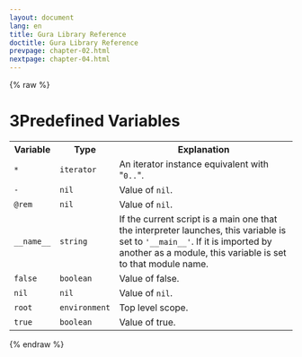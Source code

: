 ```yaml
---
layout: document
lang: en
title: Gura Library Reference
doctitle: Gura Library Reference
prevpage: chapter-02.html
nextpage: chapter-04.html
---
```

{% raw %}
<h1><span class="caption-index-1">3</span><a name="anchor-3"></a>Predefined Variables</h1>
<p>
<table class="table">
<tr>
<th>
Variable</th>
<th>
Type</th>
<th>
Explanation</th>
</tr>


<tr>
<td>
<code>*</code></td>
<td>
<code>iterator</code></td>

<td>
An iterator instance equivalent with "<code>0..</code>".</td>
</tr>


<tr>
<td>
<code>-</code></td>
<td>
<code>nil</code></td>

<td>
Value of <code>nil</code>.</td>
</tr>


<tr>
<td>
<code>@rem</code></td>
<td>
<code>nil</code></td>

<td>
Value of <code>nil</code>.</td>
</tr>


<tr>
<td>
<code>__name__</code></td>
<td>
<code>string</code></td>

<td>
If the current script is a main one that the interpreter launches, this variable is set to <code>'__main__'</code>.
If it is imported by another as a module, this variable is set to that module name.</td>
</tr>


<tr>
<td>
<code>false</code></td>
<td>
<code>boolean</code></td>

<td>
Value of false.</td>
</tr>


<tr>
<td>
<code>nil</code></td>
<td>
<code>nil</code></td>

<td>
Value of <code>nil</code>.</td>
</tr>


<tr>
<td>
<code>root</code></td>
<td>
<code>environment</code></td>

<td>
Top level scope.</td>
</tr>


<tr>
<td>
<code>true</code></td>
<td>
<code>boolean</code></td>

<td>
Value of true.</td>
</tr>


</table>

</p>
<p />

{% endraw %}
